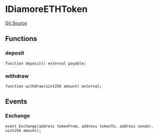 # IDiamoreETHToken
[Git Source](https://github.com/DiamoreMarket/smart_contracts_sol/blob/d9c233f3d22bc21895cd7ba877d73ff5b80f578a/contracts/interfaces/IDiamoreETHToken.sol)


## Functions
### deposit


```solidity
function deposit() external payable;
```

### withdraw


```solidity
function withdraw(uint256 amount) external;
```

## Events
### Exchange

```solidity
event Exchange(address tokenFrom, address tokenTo, address sender, uint256 amount);
```

